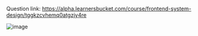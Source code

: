 Question link: https://alpha.learnersbucket.com/course/frontend-system-design/tggkzcvhemq0atgzjy4re

![image](https://github.com/user-attachments/assets/70ddcf40-7ff3-4360-b430-0f281debf5f8)


